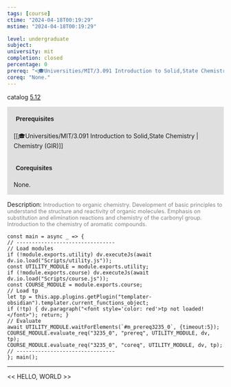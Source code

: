 ```yaml
---
tags: [course]
ctime: "2024-04-18T00:19:29"
mstime: "2024-04-18T00:19:29"

level: undergraduate
subject: 
university: mit
completion: closed
percentage: 0
prereq: "<🎓Universities/MIT/3.091 Introduction to Solid,State Chemistry>"
coreq: "None."
---
```


catalog [5.12](http://student.mit.edu/catalog/m5a.html#5.12)

<span style="display: block; padding: 15px; background-color: rgb(100, 100, 100, 0.2);"><font id="m_prereq3235_0" style="display: block; font-family: Arial, sans-serif; font-weight: bold; padding: 5px">Prerequisites</font><br><span id="prereq3235_0">[[🎓Universities/MIT/3.091 Introduction to Solid,State Chemistry | Chemistry (GIR)]]</span></span>
<span style="display: block; padding: 15px; background-color: rgb(100, 100, 100, 0.2);"><font id="m_coreq3235_0" style="display: block; font-family: Arial, sans-serif; font-weight: bold; padding: 5px">Corequisites</font><br><span id="coreq3235_0">None.</span></span>

<font style="">Description:</font>
<font style="color: grey; font-size: 0.8rem;">Introduction to organic chemistry. Development of basic principles to understand the structure and reactivity of organic molecules. Emphasis on substitution and elimination reactions and chemistry of the carbonyl group. Introduction to the chemistry of aromatic compounds.</font>

```dataviewjs
const main = async _ => {
// --------------------------------
// Load modules
if (!module.exports.utility) dv.executeJs(await dv.io.load("Scripts/utility.js"));
const UTILITY_MODULE = module.exports.utility;
if (!module.exports.course) dv.executeJs(await dv.io.load("Scripts/course.js"));
const COURSE_MODULE = module.exports.course;
// Load tp
let tp = this.app.plugins.getPlugin("templater-obsidian").templater.current_functions_object;
if (!tp) { dv.paragraph("<font style='color: red'>tp not loaded!</font>"); return; }
// Evaluate
await UTILITY_MODULE.waitForElements(`#m_prereq3235_0`, {timeout:5});
COURSE_MODULE.evaluate_req("3235_0", "prereq", UTILITY_MODULE, dv, tp);
COURSE_MODULE.evaluate_req("3235_0", "coreq", UTILITY_MODULE, dv, tp);
// --------------------------------
}; main();
```

---

<< HELLO, WORLD >>

